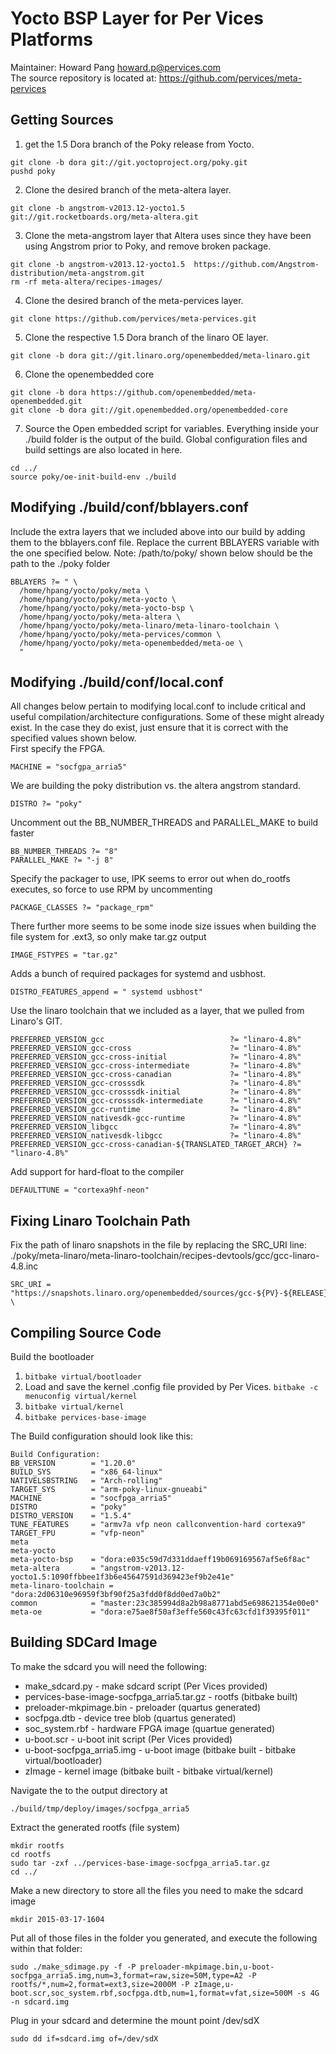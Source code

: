 Yocto BSP Layer for Per Vices Platforms
========================================================

Maintainer: Howard Pang <howard.p@pervices.com></br>
The source repository is located at: https://github.com/pervices/meta-pervices

## Getting Sources
1. get the 1.5 Dora branch of the Poky release from Yocto.
```
git clone -b dora git://git.yoctoproject.org/poky.git
pushd poky
```
2. Clone the desired branch of the meta-altera layer.
```
git clone -b angstrom-v2013.12-yocto1.5 git://git.rocketboards.org/meta-altera.git
```
3. Clone the meta-angstrom layer that Altera uses since they have been using Angstrom prior to Poky, and remove broken package.
```
git clone -b angstrom-v2013.12-yocto1.5  https://github.com/Angstrom-distribution/meta-angstrom.git
rm -rf meta-altera/recipes-images/
```
4. Clone the desired branch of the meta-pervices layer.
```
git clone https://github.com/pervices/meta-pervices.git
```
5. Clone the respective 1.5 Dora branch of the linaro OE layer.
```
git clone -b dora git://git.linaro.org/openembedded/meta-linaro.git
```
6. Clone the openembedded core
```
git clone -b dora https://github.com/openembedded/meta-openembedded.git
git clone -b dora git://git.openembedded.org/openembedded-core
```
7. Source the Open embedded script for variables. Everything inside your ./build folder is the output of the build.
Global configuration files and build settings are also located in here.
```
cd ../
source poky/oe-init-build-env ./build
```

## Modifying ./build/conf/bblayers.conf
Include the extra layers that we included above into our build by adding them to the bblayers.conf file.
Replace the current BBLAYERS variable with the one specified below. Note: /path/to/poky/ shown below should be the path to the ./poky folder
```
BBLAYERS ?= " \
  /home/hpang/yocto/poky/meta \
  /home/hpang/yocto/poky/meta-yocto \
  /home/hpang/yocto/poky/meta-yocto-bsp \
  /home/hpang/yocto/poky/meta-altera \
  /home/hpang/yocto/poky/meta-linaro/meta-linaro-toolchain \
  /home/hpang/yocto/poky/meta-pervices/common \
  /home/hpang/yocto/poky/meta-openembedded/meta-oe \
  "
```

## Modifying ./build/conf/local.conf
All changes below pertain to modifying local.conf to include critical and useful compilation/architecture configurations. Some of these
might already exist. In the case they do exist, just ensure that it is correct with the specified values shown below.</br>
First specify the FPGA.
```
MACHINE = "socfgpa_arria5"
```
We are building the poky distribution vs. the altera angstrom standard.
```
DISTRO ?= "poky"
```
Uncomment out the BB_NUMBER_THREADS and PARALLEL_MAKE to build faster
```
BB_NUMBER_THREADS ?= "8"
PARALLEL_MAKE ?= "-j 8"
```
Specify the packager to use, IPK seems to error out when do_rootfs executes, so force to use RPM by uncommenting
```
PACKAGE_CLASSES ?= "package_rpm"
```
There further more seems to be some inode size issues when building the file system for .ext3, so only make tar.gz output
```
IMAGE_FSTYPES = "tar.gz"
```
Adds a bunch of required packages for systemd and usbhost.
```
DISTRO_FEATURES_append = " systemd usbhost"
```
Use the linaro toolchain that we included as a layer, that we pulled from Linaro's GIT.
```
PREFERRED_VERSION_gcc                            ?= "linaro-4.8%"
PREFERRED_VERSION_gcc-cross                      ?= "linaro-4.8%"
PREFERRED_VERSION_gcc-cross-initial              ?= "linaro-4.8%"
PREFERRED_VERSION_gcc-cross-intermediate         ?= "linaro-4.8%"
PREFERRED_VERSION_gcc-cross-canadian             ?= "linaro-4.8%"
PREFERRED_VERSION_gcc-crosssdk                   ?= "linaro-4.8%"
PREFERRED_VERSION_gcc-crosssdk-initial           ?= "linaro-4.8%"
PREFERRED_VERSION_gcc-crosssdk-intermediate      ?= "linaro-4.8%"
PREFERRED_VERSION_gcc-runtime                    ?= "linaro-4.8%"
PREFERRED_VERSION_nativesdk-gcc-runtime          ?= "linaro-4.8%"
PREFERRED_VERSION_libgcc                         ?= "linaro-4.8%"
PREFERRED_VERSION_nativesdk-libgcc               ?= "linaro-4.8%"
PREFERRED_VERSION_gcc-cross-canadian-${TRANSLATED_TARGET_ARCH} ?= "linaro-4.8%"
```

Add support for hard-float to the compiler
```
DEFAULTTUNE = "cortexa9hf-neon"
```

## Fixing Linaro Toolchain Path
Fix the path of linaro snapshots in the file by replacing the SRC_URI line:
./poky/meta-linaro/meta-linaro-toolchain/recipes-devtools/gcc/gcc-linaro-4.8.inc
```
SRC_URI = "https://snapshots.linaro.org/openembedded/sources/gcc-${PV}-${RELEASE}.tar.xz \
```

## Compiling Source Code
Build the bootloader

1. `bitbake virtual/bootloader`
2. Load and save the kernel .config file provided by Per Vices. 
   `bitbake -c menuconfig virtual/kernel`
3. `bitbake virtual/kernel`
4. `bitbake pervices-base-image`

The Build configuration should look like this:
```
Build Configuration:
BB_VERSION        = "1.20.0"
BUILD_SYS         = "x86_64-linux"
NATIVELSBSTRING   = "Arch-rolling"
TARGET_SYS        = "arm-poky-linux-gnueabi"
MACHINE           = "socfpga_arria5"
DISTRO            = "poky"
DISTRO_VERSION    = "1.5.4"
TUNE_FEATURES     = "armv7a vfp neon callconvention-hard cortexa9"
TARGET_FPU        = "vfp-neon"
meta              
meta-yocto        
meta-yocto-bsp    = "dora:e035c59d7d331ddaeff19b069169567af5e6f8ac"
meta-altera       = "angstrom-v2013.12-yocto1.5:1090ffbbee1f3b6e45647591d369423ef9b2e41e"
meta-linaro-toolchain = "dora:2d06310e96959f3bf90f25a3fdd0f8dd0ed7a0b2"
common            = "master:23c385994d8a2b98a8771abd5e698621354e00e0"
meta-oe           = "dora:e75ae8f50af3effe560c43fc63cfd1f39395f011"
```

## Building SDCard Image
To make the sdcard you will need the following:

* make_sdcard.py - make sdcard script (Per Vices provided)
* pervices-base-image-socfpga_arria5.tar.gz - rootfs (bitbake built)
* preloader-mkpimage.bin - preloader (quartus generated)
* socfpga.dtb - device tree blob (quartus generated)
* soc_system.rbf - hardware FPGA image (quartue generated)
* u-boot.scr - u-boot init script (Per Vices provided)
* u-boot-socfpga_arria5.img - u-boot image (bitbake built - bitbake virtual/bootloader)
* zImage - kernel image (bitbake built - bitbake virtual/kernel)

Navigate the to the output directory at
```
./build/tmp/deploy/images/socfpga_arria5
```
Extract the generated rootfs (file system)
```
mkdir rootfs
cd rootfs
sudo tar -zxf ../pervices-base-image-socfpga_arria5.tar.gz
cd ../
```
Make a new directory to store all the files you need to make the sdcard image
```
mkdir 2015-03-17-1604
```
Put all of those files in the folder you generated, and execute the following within that folder:
```
sudo ./make_sdimage.py -f -P preloader-mkpimage.bin,u-boot-socfpga_arria5.img,num=3,format=raw,size=50M,type=A2 -P rootfs/*,num=2,format=ext3,size=2000M -P zImage,u-boot.scr,soc_system.rbf,socfpga.dtb,num=1,format=vfat,size=500M -s 4G -n sdcard.img
```
Plug in your sdcard and determine the mount point /dev/sdX
```
sudo dd if=sdcard.img of=/dev/sdX
```
